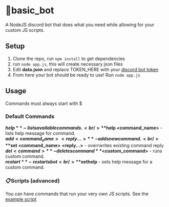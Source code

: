 # :robot:basic_bot 
A NodeJS discord bot that does what you need while allowing for your custom JS scripts.

## Setup
1. Clone the repo, run `npm install` to get dependencies
2. run `node app.js`, this will create necessary json files
3. Edit **data.json** and replace TOKEN_HERE with your [discord bot token](https://www.writebots.com/discord-bot-token/#:~:text=A%20Discord%20Bot%20Token%20is,generate%20a%20Discord%20Bot%20Token.)
4. From here your bot should be ready to use! Run `node app.js`

## Usage
Commands must always start with $

### Default Commands
**$help** - lists available commands.<br />
**$help <command_name>** - lists help message for command.<br />
**$add <command_name> <reply...>** - adds new command. <br />
**$set <command_name> <reply...>** - overrwrites existing command reply <br />
**$del <command>** - deletes command
**$<custom_command>** - runs custom command.<br />
**$restart** - restarts bot <br />
**$sethelp** - sets help message for a custom command.<br />

### :clipboard:Scripts (advanced)
You can have commands that run your very own JS scripts. See the [example script](https://github.com/duecknoah/basic_bot/blob/master/scripts/example_script.js)
